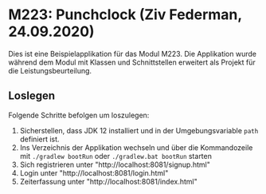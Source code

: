 # M223: Punchclock (Ziv Federman, 24.09.2020)
Dies ist eine Beispielapplikation für das Modul M223. Die Applikation wurde während dem Modul mit Klassen und Schnittstellen erweitert als Projekt für die Leistungsbeurteilung.

## Loslegen
Folgende Schritte befolgen um loszulegen:
1. Sicherstellen, dass JDK 12 installiert und in der Umgebungsvariable `path` definiert ist.
2. Ins Verzeichnis der Applikation wechseln und über die Kommandozeile mit `./gradlew bootRun` oder `./gradlew.bat bootRun` starten
3. Sich registrieren unter "http://localhost:8081/signup.html"
4. Login unter "http://localhost:8081/login.html"
5. Zeiterfassung unter "http://localhost:8081/index.html"
